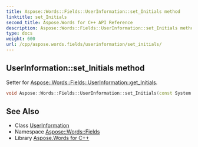 ```yaml
---
title: Aspose::Words::Fields::UserInformation::set_Initials method
linktitle: set_Initials
second_title: Aspose.Words for C++ API Reference
description: Aspose::Words::Fields::UserInformation::set_Initials method. Setter for Aspose::Words::Fields::UserInformation::get_Initials in C++.
type: docs
weight: 600
url: /cpp/aspose.words.fields/userinformation/set_initials/
---
```

## UserInformation::set_Initials method


Setter for [Aspose::Words::Fields::UserInformation::get_Initials](../get_initials/).

```cpp
void Aspose::Words::Fields::UserInformation::set_Initials(const System::String &value)
```

## See Also

* Class [UserInformation](../)
* Namespace [Aspose::Words::Fields](../../)
* Library [Aspose.Words for C++](../../../)
